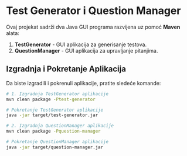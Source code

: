 # Test Generator i Question Manager

Ovaj projekat sadrži dva Java GUI programa razvijena uz pomoć **Maven** alata:

1. **TestGenerator** - GUI aplikacija za generisanje testova.
2. **QuestionManager** - GUI aplikacija za upravljanje pitanjima.

## Izgradnja i Pokretanje Aplikacija

Da biste izgradili i pokrenuli aplikacije, pratite sledeće komande:

```bash
# 1. Izgradnja TestGenerator aplikacije
mvn clean package -Ptest-generator

# Pokretanje TestGenerator aplikacije
java -jar target/test-generator.jar

# 2. Izgradnja QuestionManager aplikacije
mvn clean package -Pquestion-manager

# Pokretanje QuestionManager aplikacije
java -jar target/question-manager.jar

